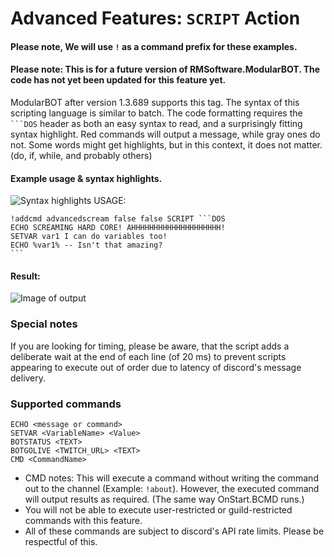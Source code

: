 # Advanced Features: `SCRIPT` Action
#### Please note, We will use `!` as a command prefix for these examples.
#### Please note: This is for a future version of RMSoftware.ModularBOT. The code has not yet been updated for this feature yet.
ModularBOT after version 1.3.689 supports this tag.
The syntax of this scripting language is similar to batch. The code formatting requires the ` ```DOS` header as both an easy syntax to read, and a surprisingly fitting syntax highlight. Red commands will output a message, while gray ones do not. Some words might get highlights, but in this context, it does not matter. (do, if, while, and probably others)

#### Example usage & syntax highlights.
![Syntax highlights](https://img.rms0.org/persist/gitimg/modu2.png)
USAGE: 

```
!addcmd advancedscream false false SCRIPT ```DOS
ECHO SCREAMING HARD CORE! AHHHHHHHHHHHHHHHHHHHH!
SETVAR var1 I can do variables too!
ECHO %var1% -- Isn't that amazing?
­```
```
#### Result:

![Image of output](https://img.rms0.org/persist/gitimg/modu1.png)

### Special notes
If you are looking for timing, please be aware, that the script adds a deliberate wait at the end of each line (of 20 ms) to prevent scripts appearing to execute out of order due to latency of discord's message delivery.
### Supported commands
```
ECHO <message or command>
SETVAR <VariableName> <Value>
BOTSTATUS <TEXT>
BOTGOLIVE <TWITCH_URL> <TEXT>
CMD <CommandName>
```
* CMD notes: This will execute a command without writing the command out to the channel (Example: `!about`). However, the executed command will output results as required. (The same way OnStart.BCMD runs.)
* You will not be able to execute user-restricted or guild-restricted commands with this feature.
* All of these commands are subject to discord's API rate limits. Please be respectful of this.
